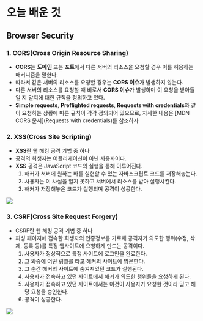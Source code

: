 # 오늘 배운 것

## Browser Security

### 1. CORS(Cross Origin Resource Sharing)

+ **CORS**는 **도메인** 또는 **포트**에서 다른 서버의 리소스을 요청할 경우 이를 허용하는 매커니즘을 말한다.
+ 따라서 같은 서버의 리소스를 요청할 경우는 **CORS 이슈**가 발생하지 않는다.
+ 다른 서버의 리소스를 요청할 때 비로서 **CORS 이슈**가 발생하며 이 요청을 받아들일 지 말지에 대한 규칙을 정의하고 있다.
+ **Simple requests**, **Preflighted requests**, **Requests with credentials**와 같이 요청하는 상황에 따른 규칙이 각각 정의되어 있으므로, 자세한 내용은 [MDN CORS 문서](Requests with credentials)를 참조하자

### 2. XSS(Cross Site Scripting)

+ **XSS**란 웹 해킹 공격 기법 중 하나
+ 공격의 희생자는 어플리케이션이 아닌 사용자이다.
+ **XSS** 공격은 JavaScript 코드의 실행을 통해 이루어진다.
  1. 해커가 서버에 원하는 바를 실현할 수 있는 자바스크립트 코드를 저장해놓는다.
  2. 사용자는 이 사실을 알지 못하고 서버에서 리소스를 받아 실행시킨다.
  3. 해커가 저장해놓은 코드가 실행되며 공격이 성공한다.

![](https://media.vlpt.us/images/harrycod/post/5cd06408-1949-4c69-8619-13c58325c182/XSS.png)

### 3. CSRF(Cross Site Request Forgery)

+ CSRF란 웹 해킹 공격 기법 중 하나
+ 피싱 페이지에 접속한 희생자의 인증정보를 가로채 공격자가 의도한 행위(수정, 삭제, 등록 등)를 특정 웹사이트에 요청하게 만드는 공격이다.
  1. 사용자가 정상적으로 특정 사이트에 로그인을 완료한다.
  2. 그 와중에 어떤 링크를 타고 해커의 사이트에 방문한다.
  3. 그 순간 해커의 사이트에 숨겨져있던 코드가 실행된다.
  4. 사용자가 접속하고 있던 사이트에서 해커가 의도한 행위들을 요청하게 된다.
  5. 사용자가 접속하고 있던 사이트에서는 이것이 사용자가 요청한 것이라 믿고 해당 요청을 승인한다.
  6. 공격이 성공한다.

![](https://media.vlpt.us/images/harrycod/post/9fd7cc83-a5ab-454d-bc7e-374d7990d364/CSRF.png)